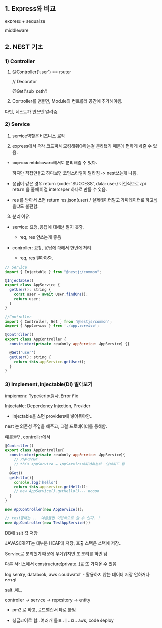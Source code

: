 ## 1. Express와 비교

express + sequalize

middleware

## 2. NEST 기초

### 1) Controller

1. @Controller('user') == router

   // Decorator

   @Get('sub_path')

2. Controller를 만들면, Module의 컨트롤러 공간에 추가해야함.

다만, 네스트가 안쓰면 알려줌.

### 2) Service

1. service역할은 비즈니스 로직

2. express에서 각각 코드짜서 모킹해줘야하는걸 분리됐기 때문에 편하게 해줄 수 있음.

- express middleware에서도 분리해줄 수 있다.

  하지만 직접만들고 하다보면 코딩스타일이 달라짐 -> nest쓰는게 나음.

- 응답이 같은 경우 return {code: 'SUCCESS', data: user} 이런식으로 api return 을 줄때
  이걸 interceper 하나로 만들 수 있음.

- res 를 받아서 쓰면 return res.json(user) / 실제데이터말고 가짜데이터로 하고싶을떄도 불편함.

3. 분리 이유.

- service: 요청, 응답에 대해선 알지 못함.

  - req, res 안쓰는게 좋음

- controller: 요청, 응답에 대해서 한번에 처리

  - req, res 알아야함.

```js
// Service
import { Injectable } from "@nestjs/common";

@Injectable()
export class AppService {
  getUser(): string {
    const user = await User.findOne();
    return user;
  }
}
```

```js
//Controller
import { Controller, Get } from '@nestjs/common';
import { AppService } from './app.service';

@Controller()
export class AppController {
  constructor(private readonly appService: AppService) {}

  @Get('user')
  getUser(): string {
    return this.appService.getUser();
  }
}
```

### 3) Implement, Injectable(DI) 알아보기

Implement: TypeScript검사. Error Fix

Injectable: Dependency Injection, Provider

- Injectable을 쓰면 providers에 넣어줘야함..

nest 는 의존성 주입을 해주고, 그걸 프로바이더를 통해함.

예를들면, controller에서

```js
@Controller()
export class AppController{
  constructor(private readonly appService: AppService){
    // 기존이라면
    // this.appService = AppService해줘야하는데. 안해줘도 됨.
  }
  @Get()
  getHello(){
    console.log('hello')
    return this.appservice.getHello();
    // new AppService().getHello()--- noooo
  }
}

new AppController(new AppService());

// test할때는 ..  예를들면 이런식으로 쓸 수 있다. !
new AppController(new TestAppService())

```

DB에 salt 값 저장

JAVASCRIPT는 대부분 HEAP에 저장, 호출 스택은 스택에 저장..

Service로 분리했기 때문에 무거워지면 또 분리를 하면 됨

다른 서비스에서 constructure(private..)로 또 가져올 수 있음

log
sentry, databook, aws cloudwatch - 활용하지 않는 데이터 저장 안하거나 nosql

salt..에...

controller -> service -> repository -> entity

- pm2 로 하고, 로드밸런서 따로 붙임

- 싱글코어로 함.. 여러개 돌ㄹ..ㅣ..ㅁ.. aws, code deploy
